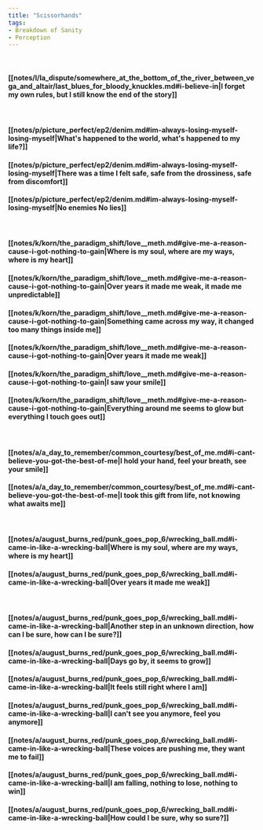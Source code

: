 ```yaml
---
title: "Scissorhands"
tags:
- Breakdown of Sanity
- Perception
---
```

&nbsp;
#### [[notes/l/la_dispute/somewhere_at_the_bottom_of_the_river_between_vega_and_altair/last_blues_for_bloody_knuckles.md#i-believe-in|I forget my own rules, but I still know the end of the story]]
&nbsp;
#### [[notes/p/picture_perfect/ep2/denim.md#im-always-losing-myself-losing-myself|What's happened to the world, what's happened to my life?]]
#### [[notes/p/picture_perfect/ep2/denim.md#im-always-losing-myself-losing-myself|There was a time I felt safe, safe from the drossiness, safe from discomfort]]
#### [[notes/p/picture_perfect/ep2/denim.md#im-always-losing-myself-losing-myself|No enemies No lies]]
&nbsp;
#### [[notes/k/korn/the_paradigm_shift/love__meth.md#give-me-a-reason-cause-i-got-nothing-to-gain|Where is my soul, where are my ways, where is my heart]]
#### [[notes/k/korn/the_paradigm_shift/love__meth.md#give-me-a-reason-cause-i-got-nothing-to-gain|Over years it made me weak, it made me unpredictable]]
#### [[notes/k/korn/the_paradigm_shift/love__meth.md#give-me-a-reason-cause-i-got-nothing-to-gain|Something came across my way, it changed too many things inside me]]
#### [[notes/k/korn/the_paradigm_shift/love__meth.md#give-me-a-reason-cause-i-got-nothing-to-gain|Over years it made me weak]]
#### [[notes/k/korn/the_paradigm_shift/love__meth.md#give-me-a-reason-cause-i-got-nothing-to-gain|I saw your smile]]
#### [[notes/k/korn/the_paradigm_shift/love__meth.md#give-me-a-reason-cause-i-got-nothing-to-gain|Everything around me seems to glow but everything I touch goes out]]
&nbsp;
#### [[notes/a/a_day_to_remember/common_courtesy/best_of_me.md#i-cant-believe-you-got-the-best-of-me|I hold your hand, feel your breath, see your smile]]
#### [[notes/a/a_day_to_remember/common_courtesy/best_of_me.md#i-cant-believe-you-got-the-best-of-me|I took this gift from life, not knowing what awaits me]]
&nbsp;
#### [[notes/a/august_burns_red/punk_goes_pop_6/wrecking_ball.md#i-came-in-like-a-wrecking-ball|Where is my soul, where are my ways, where is my heart]]
#### [[notes/a/august_burns_red/punk_goes_pop_6/wrecking_ball.md#i-came-in-like-a-wrecking-ball|Over years it made me weak]]
&nbsp;
#### [[notes/a/august_burns_red/punk_goes_pop_6/wrecking_ball.md#i-came-in-like-a-wrecking-ball|Another step in an unknown direction, how can I be sure, how can I be sure?]]
#### [[notes/a/august_burns_red/punk_goes_pop_6/wrecking_ball.md#i-came-in-like-a-wrecking-ball|Days go by, it seems to grow]]
#### [[notes/a/august_burns_red/punk_goes_pop_6/wrecking_ball.md#i-came-in-like-a-wrecking-ball|It feels still right where I am]]
#### [[notes/a/august_burns_red/punk_goes_pop_6/wrecking_ball.md#i-came-in-like-a-wrecking-ball|I can't see you anymore, feel you anymore]]
#### [[notes/a/august_burns_red/punk_goes_pop_6/wrecking_ball.md#i-came-in-like-a-wrecking-ball|These voices are pushing me, they want me to fail]]
#### [[notes/a/august_burns_red/punk_goes_pop_6/wrecking_ball.md#i-came-in-like-a-wrecking-ball|I am falling, nothing to lose, nothing to win]]
#### [[notes/a/august_burns_red/punk_goes_pop_6/wrecking_ball.md#i-came-in-like-a-wrecking-ball|How could I be sure, why so sure?]]
